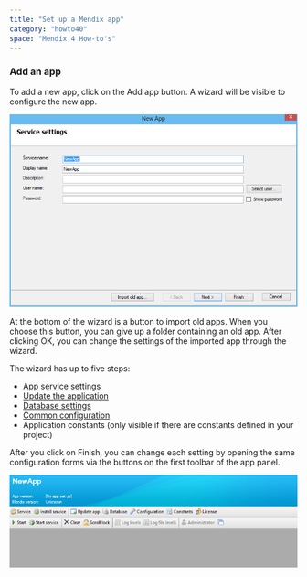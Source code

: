 ```yaml
---
title: "Set up a Mendix app"
category: "howto40"
space: "Mendix 4 How-to's"
---
```

<This preliminary documentation is subject to change. It will be finished as soon as possible.>

### Add an app

To add a new app, click on the Add app button. A wizard will be visible to configure the new app.

![](attachments/2621661/2752519.png)

At the bottom of the wizard is a button to import old apps. When you choose this button, you can give up a folder containing an old app. After clicking OK, you can change the settings of the imported app through the wizard.

The wizard has up to five steps:

*   [App service settings](service-form)
*   [Update the application](update-app-form)
*   [Database settings](database-form)
*   [Common configuration](configuration-form)
*   Application constants (only visible if there are constants defined in your project)

After you click on Finish, you can change each setting by opening the same configuration forms via the buttons on the first toolbar of the app panel.

![](attachments/2621661/2752522.png)

